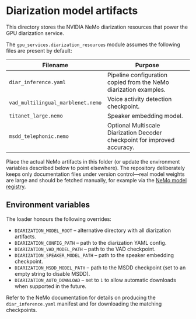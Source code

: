 # Diarization model artifacts

This directory stores the NVIDIA NeMo diarization resources that power the GPU diarization service.

The `gpu_services.diarization_resources` module assumes the following files are present by default:

| Filename | Purpose |
| --- | --- |
| `diar_inference.yaml` | Pipeline configuration copied from the NeMo diarization examples. |
| `vad_multilingual_marblenet.nemo` | Voice activity detection checkpoint. |
| `titanet_large.nemo` | Speaker embedding model. |
| `msdd_telephonic.nemo` | Optional Multiscale Diarization Decoder checkpoint for improved accuracy. |

Place the actual NeMo artifacts in this folder (or update the environment variables described below to point elsewhere). The repository deliberately keeps only documentation files under version control—real model weights are large and should be fetched manually, for example via the [NeMo model registry](https://catalog.ngc.nvidia.com/orgs/nvidia/teams/nemo/models).

## Environment variables

The loader honours the following overrides:

- `DIARIZATION_MODEL_ROOT` – alternative directory with all diarization artifacts.
- `DIARIZATION_CONFIG_PATH` – path to the diarization YAML config.
- `DIARIZATION_VAD_MODEL_PATH` – path to the VAD checkpoint.
- `DIARIZATION_SPEAKER_MODEL_PATH` – path to the speaker embedding checkpoint.
- `DIARIZATION_MSDD_MODEL_PATH` – path to the MSDD checkpoint (set to an empty string to disable MSDD).
- `DIARIZATION_AUTO_DOWNLOAD` – set to `1` to allow automatic downloads when supported in the future.

Refer to the NeMo documentation for details on producing the `diar_inference.yaml` manifest and for downloading the matching checkpoints.

